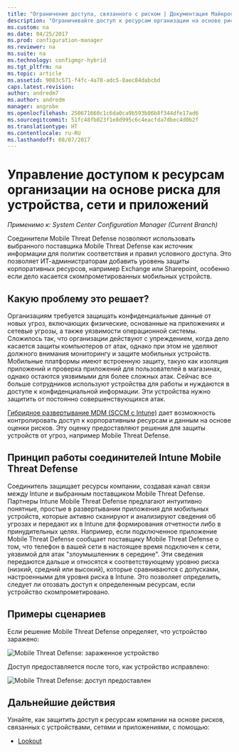 ```yaml
---
title: "Ограничение доступа, связанного с риском | Документация Майкрософт"
description: "Ограничивайте доступ к ресурсам организации на основе риска для устройства, сети и приложений."
ms.custom: na
ms.date: 04/25/2017
ms.prod: configuration-manager
ms.reviewer: na
ms.suite: na
ms.technology: configmgr-hybrid
ms.tgt_pltfrm: na
ms.topic: article
ms.assetid: 9083c571-f4fc-4a78-adc5-8aec84dabcbd
caps.latest.revision: 
author: andredm7
ms.author: andredm
manager: angrobe
ms.openlocfilehash: 250671660c1c6da0ca9b593b06b8f344dfe17ad6
ms.sourcegitcommit: 51fc48fb023f1e8d995c6c4eacfda7dbec4d0b2f
ms.translationtype: HT
ms.contentlocale: ru-RU
ms.lasthandoff: 08/07/2017
---
```

# <a name="manage-access-to-company-resource-based-on-device-network-and-application-risk"></a>Управление доступом к ресурсам организации на основе риска для устройства, сети и приложений

*Применимо к: System Center Configuration Manager (Current Branch)*

Соединители Mobile Threat Defense позволяют использовать выбранного поставщика Mobile Threat Defense как источник информации для политик соответствия и правил условного доступа. Это позволяет ИТ-администраторам добавить уровень защиты корпоративных ресурсов, например Exchange или Sharepoint, особенно если дело касается скомпрометированных мобильных устройств.

## <a name="what-problem-does-this-solve"></a>Какую проблему это решает?

Организациям требуется защищать конфиденциальные данные от новых угроз, включающих физические, основанные на приложениях и сетевые угрозы, а также уязвимости операционной системы.
Сложилось так, что организации действуют с упреждением, когда дело касается защиты компьютеров от атак, однако при этом не уделяют должного внимания мониторингу и защите мобильных устройств. Мобильные платформы имеют встроенную защиту, такую как изоляция приложений и проверка приложений для пользователей в магазинах, однако остаются уязвимыми для более сложных атак. Сейчас все больше сотрудников используют устройства для работы и нуждаются в доступе к конфиденциальной информации. Эти устройства нужно защитить от постоянно совершенствующихся атак.

[Гибридное развертывание MDM (SCCM с Intune)](https://docs.microsoft.com/sccm/mdm/understand/choose-between-standalone-intune-and-hybrid-mobile-device-management) дает возможность контролировать доступ к корпоративным ресурсам и данным на основе оценки рисков. Эту оценку предоставляют решения для защиты устройств от угроз, например Mobile Threat Defense.

## <a name="how-the-intune-mobile-threat-defense-connectors-work"></a>Принцип работы соединителей Intune Mobile Threat Defense

Соединитель защищает ресурсы компании, создавая канал связи между Intune и выбранным поставщиком Mobile Threat Defense. Партнеры Intune Mobile Threat Defense предлагают интуитивно понятные, простые в развертывании приложения для мобильных устройств, которые активно сканируют и анализируют сведения об угрозах и передают их в Intune для формирования отчетности либо в принудительных целях. Например, если подключенное приложение Mobile Threat Defense сообщает поставщику Mobile Threat Defense о том, что телефон в вашей сети в настоящее время подключен к сети, уязвимой для атак "злоумышленник в середине". Эти сведения передаются дальше и относятся к соответствующему уровню риска (низкий, средний или высокий), которые сравниваются с допусками, настроенными для уровня риска в Intune. Это позволяет определить, следует ли отозвать доступ к определенным ресурсам, если устройство скомпрометировано.

## <a name="sample-scenarios"></a>Примеры сценариев

Если решение Mobile Threat Defense определяет, что устройство заражено:

![Mobile Threat Defense: зараженное устройство](../media/mtp/MTD-image-1.png)

Доступ предоставляется после того, как устройство исправлено:

![Mobile Threat Defense: доступ предоставлен](../media/mtp/MTD-image-2.png)

## <a name="next-steps"></a>Дальнейшие действия

Узнайте, как защитить доступ к ресурсам компании на основе рисков, связанных с устройствами, сетями и приложениями, с помощью:

- [Lookout](https://docs.microsoft.com/intune/deploy-use/lookout-mobile-threat-defense-connector)